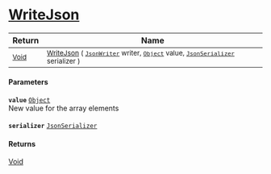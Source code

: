 # [WriteJson](./RectangleFConverter-100664171.md)



| Return | Name | 
| --- | --- | 
| <sub>[Void](https://docs.microsoft.com/en-us/dotnet/api/System.Void)</sub>| <sub>[WriteJson](./RectangleFConverter-100664171.md) ( [`JsonWriter`](./RectangleFConverter-100664171.md) writer, [`Object`](https://docs.microsoft.com/en-us/dotnet/api/System.Object) value, [`JsonSerializer`](./RectangleFConverter-100664171.md) serializer )</sub>| <br>


#### Parameters
**`value`**  [`Object`](https://docs.microsoft.com/en-us/dotnet/api/System.Object)<br>New value for the array elements<br><br>**`serializer`**  [`JsonSerializer`](./RectangleFConverter-100664171.md)<br>
#### Returns
[Void](https://docs.microsoft.com/en-us/dotnet/api/System.Void)
